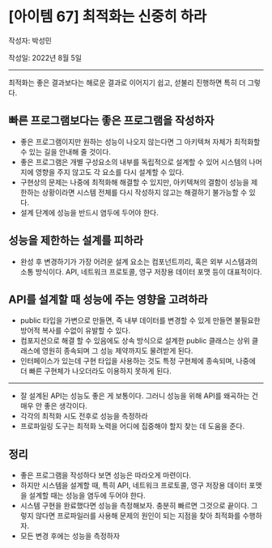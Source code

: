 # [아이템 67] 최적화는 신중히 하라

작성자: 박성민

작성일: 2022년 8월 5일

---

최적화는 좋은 결과보다는 해로운 결과로 이어지기 쉽고, 섣불리 진행하면 특히 더 그렇다.

## 빠른 프로그램보다는 좋은 프로그램을 작성하자

- 좋은 프로그램이지만 원하는 성능이 나오지 않는다면 그 아키텍쳐 자체가 최적화할 수 있는 길을 안내해 줄 것이다.
- 좋은 프로그램은 개별 구성요소의 내부를 독립적으로 설계할 수 있어 시스템의 나머지에 영향을 주지 않고도 각 요소를 다시 설계할 수 있다.
- 구현상의 문제는 나중에 최적화해 해결할 수 있지만, 아키텍쳐의 결함이 성능을 제한하는 상황이라면 시스템 전체를 다시 작성하지 않고는 해결하기 불가능할 수 있다.
- 설계 단계에 성능을 반드시 염두에 두어야 한다.

## 성능을 제한하는 설계를 피하라

- 완성 후 변경하기가 가장 어려운 설계 요소는 컴포넌트끼리, 혹은 외부 시스템과의 소통 방식이다. API, 네트워크 프로토콜, 영구 저장용 데이터 포맷 등이 대표적이다.

## API를 설계할 때 성능에 주는 영향을 고려하라

- public 타입을 가변으로 만들면, 즉 내부 데이터를 변경할 수 있게 만들면 불필요한 방어적 복사를 수없이 유발할 수 있다.
- 컴포지션으로 해결 할 수 있음에도 상속 방식으로 설계한 public 클래스는 상위 클래스에 영원히 종속되며 그 성능 제약까지도 물려받게 된다.
- 인터페이스가 있는데 구현 타입을 사용하는 것도 특정 구현체에 종속되며, 나중에 더 빠른 구현체가 나오더라도 이용하지 못하게 된다.

---

- 잘 설계된 API는 성능도 좋은 게 보통이다. 그러니 성능을 위해 API를 왜곡하는 건 매우 안 좋은 생각이다.
- 각각의 최적화 시도 전후로 성능을 측정하라
- 프로파일링 도구는 최적화 노력을 어디에 집중해야 할지 찾는 데 도움을 준다.

## 정리

- 좋은 프로그램을 작성하다 보면 성능은 따라오게 마련이다.
- 하지만 시스템을 설계할 때, 특히 API, 네트워크 프로토콜, 영구 저장용 데이터 포맷을 설계할 때는 성능을 염두에 두어야 한다.
- 시스템 구현을 완료했다면 성능을 측정해보자. 충분히 빠르면 그것으로 끝이다. 그렇지 않다면 프로파일러를 사용해 문제의 원인이 되는 지점을 찾아 최적화를 수행하자.
- 모든 변경 후에는 성능을 측정하자
